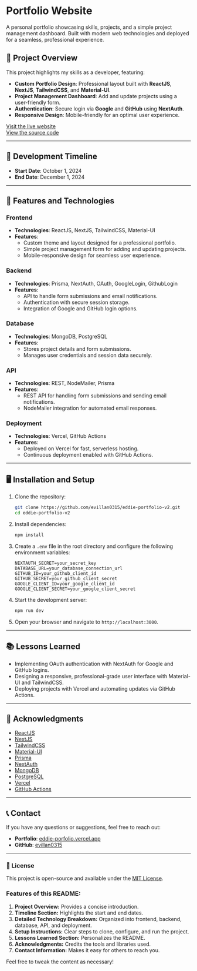 # Portfolio Website

A personal portfolio showcasing skills, projects, and a simple project management dashboard. Built with modern web technologies and deployed for a seamless, professional experience.

## 🚀 Project Overview

This project highlights my skills as a developer, featuring:

- **Custom Portfolio Design**: Professional layout built with **ReactJS**, **NextJS**, **TailwindCSS**, and **Material-UI**.
- **Project Management Dashboard**: Add and update projects using a user-friendly form.
- **Authentication**: Secure login via **Google** and **GitHub** using **NextAuth**.
- **Responsive Design**: Mobile-friendly for an optimal user experience.

[Visit the live website](https://eddie-porfolio.vercel.app)  
[View the source code](https://github.com/evillan0315/eddie-portfolio-v2)

---

## 📅 Development Timeline

- **Start Date**: October 1, 2024
- **End Date**: December 1, 2024

---

## 🔧 Features and Technologies

### Frontend

- **Technologies**: ReactJS, NextJS, TailwindCSS, Material-UI
- **Features**:
  - Custom theme and layout designed for a professional portfolio.
  - Simple project management form for adding and updating projects.
  - Mobile-responsive design for seamless user experience.

### Backend

- **Technologies**: Prisma, NextAuth, OAuth, GoogleLogin, GithubLogin
- **Features**:
  - API to handle form submissions and email notifications.
  - Authentication with secure session storage.
  - Integration of Google and GitHub login options.

### Database

- **Technologies**: MongoDB, PostgreSQL
- **Features**:
  - Stores project details and form submissions.
  - Manages user credentials and session data securely.

### API

- **Technologies**: REST, NodeMailer, Prisma
- **Features**:
  - REST API for handling form submissions and sending email notifications.
  - NodeMailer integration for automated email responses.

### Deployment

- **Technologies**: Vercel, GitHub Actions
- **Features**:
  - Deployed on Vercel for fast, serverless hosting.
  - Continuous deployment enabled with GitHub Actions.

---

## 🖥️ Installation and Setup

1. Clone the repository:

   ```bash
   git clone https://github.com/evillan0315/eddie-portfolio-v2.git
   cd eddie-portfolio-v2
   ```

2. Install dependencies:

   ```bash
   npm install
   ```

3. Create a `.env` file in the root directory and configure the following environment variables:

   ```
   NEXTAUTH_SECRET=your_secret_key
   DATABASE_URL=your_database_connection_url
   GITHUB_ID=your_github_client_id
   GITHUB_SECRET=your_github_client_secret
   GOOGLE_CLIENT_ID=your_google_client_id
   GOOGLE_CLIENT_SECRET=your_google_client_secret
   ```

4. Start the development server:

   ```bash
   npm run dev
   ```

5. Open your browser and navigate to `http://localhost:3000`.

---

## 📚 Lessons Learned

- Implementing OAuth authentication with NextAuth for Google and GitHub logins.
- Designing a responsive, professional-grade user interface with Material-UI and TailwindCSS.
- Deploying projects with Vercel and automating updates via GitHub Actions.

---

## 🌟 Acknowledgments

- [ReactJS](https://reactjs.org/)
- [NextJS](https://nextjs.org/)
- [TailwindCSS](https://tailwindcss.com/)
- [Material-UI](https://mui.com/)
- [Prisma](https://www.prisma.io/)
- [NextAuth](https://next-auth.js.org/)
- [MongoDB](https://www.mongodb.com/)
- [PostgreSQL](https://www.postgresql.org/)
- [Vercel](https://vercel.com/)
- [GitHub Actions](https://github.com/features/actions)

---

## 📞 Contact

If you have any questions or suggestions, feel free to reach out:

- **Portfolio**: [eddie-porfolio.vercel.app](https://eddie-porfolio.vercel.app)
- **GitHub**: [evillan0315](https://github.com/evillan0315)

---

### 🔖 License

This project is open-source and available under the [MIT License](LICENSE).

### Features of this README:

1. **Project Overview:** Provides a concise introduction.
2. **Timeline Section:** Highlights the start and end dates.
3. **Detailed Technology Breakdown:** Organized into frontend, backend, database, API, and deployment.
4. **Setup Instructions:** Clear steps to clone, configure, and run the project.
5. **Lessons Learned Section:** Personalizes the README.
6. **Acknowledgments:** Credits the tools and libraries used.
7. **Contact Information:** Makes it easy for others to reach you.

Feel free to tweak the content as necessary!
